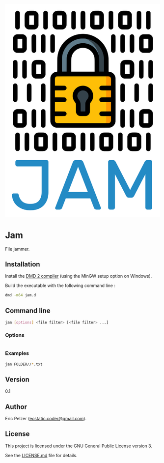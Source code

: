 ![](https://github.com/senselogic/JAM/blob/master/LOGO/jam.png)

# Jam

File jammer.

## Installation

Install the [DMD 2 compiler](https://dlang.org/download.html) (using the MinGW setup option on Windows).

Build the executable with the following command line :

```bash
dmd -m64 jam.d
```

## Command line

```bash
jam [options] <file filter> [<file filter> ...]
```

### Options

```
```

### Examples

```bash
jam FOLDER//*.txt
```

## Version

0.1

## Author

Eric Pelzer (ecstatic.coder@gmail.com).

## License

This project is licensed under the GNU General Public License version 3.

See the [LICENSE.md](LICENSE.md) file for details.
